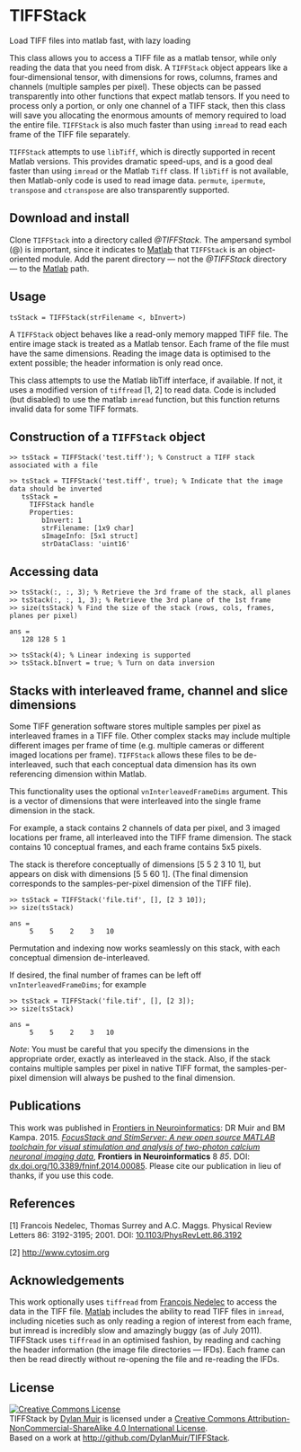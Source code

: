 # TIFFStack
Load TIFF files into matlab fast, with lazy loading

This class allows you to access a TIFF file as a matlab tensor, while
only reading the data that you need from disk. A `TIFFStack` object
appears like a four-dimensional tensor, with dimensions for rows,
columns, frames and channels (multiple samples per pixel). These objects
can be passed transparently into other functions that expect matlab
tensors. If you need to process only a portion, or only one channel of a
TIFF stack, then this class will save you allocating the enormous
amounts of memory required to load the entire file. `TIFFStack` is also
much faster than using `imread` to read each frame of the TIFF file
separately.

`TIFFStack` attempts to use `libTiff`, which is directly supported
in recent Matlab versions. This provides dramatic speed-ups, and is a good deal faster than using `imread` or
the Matlab `Tiff` class. If `libTiff` is not available, then Matlab-only
code is used to read image data. `permute`, `ipermute`, `transpose` and
`ctranspose` are also transparently supported.

## Download and install

Clone `TIFFStack` into a directory called
*@TIFFStack*. The ampersand symbol (@) is important, since it indicates
to [Matlab] that `TIFFStack` is an object-oriented module. Add the parent
directory &mdash; not the *@TIFFStack* directory &mdash; to the [Matlab] path.

## Usage

    tsStack = TIFFStack(strFilename <, bInvert>)

A `TIFFStack` object behaves like a read-only memory mapped TIFF file.
The entire image stack is treated as a Matlab tensor. Each frame of the
file must have the same dimensions. Reading the image data is optimised
to the extent possible; the header information is only read once.

This class attempts to use the Matlab libTiff interface, if available.
If not, it uses a modified version of `tiffread` \[1, 2\] to read data.
Code is included (but disabled) to use the matlab `imread` function, but
this function returns invalid data for some TIFF formats.

## Construction of a `TIFFStack` object

    >> tsStack = TIFFStack('test.tiff'); % Construct a TIFF stack associated with a file

    >> tsStack = TIFFStack('test.tiff', true); % Indicate that the image data should be inverted 
       tsStack = 
         TIFFStack handle 
         Properties: 
            bInvert: 1 
            strFilename: [1x9 char] 
            sImageInfo: [5x1 struct] 
            strDataClass: 'uint16'

## Accessing data

    >> tsStack(:, :, 3); % Retrieve the 3rd frame of the stack, all planes 
    >> tsStack(:, :, 1, 3); % Retrieve the 3rd plane of the 1st frame 
    >> size(tsStack) % Find the size of the stack (rows, cols, frames, planes per pixel)

    ans = 
       128 128 5 1

    >> tsStack(4); % Linear indexing is supported 
    >> tsStack.bInvert = true; % Turn on data inversion

## Stacks with interleaved frame, channel and slice dimensions

Some TIFF generation software stores multiple samples per pixel as
interleaved frames in a TIFF file. Other complex stacks may include
multiple different images per frame of time (e.g. multiple cameras or
different imaged locations per frame). `TIFFStack` allows these files to be
de-interleaved, such that each conceptual data dimension has its own
referencing dimension within Matlab.

This functionality uses the optional `vnInterleavedFrameDims` argument.
This is a vector of dimensions that were interleaved into the single
frame dimension in the stack.

For example, a stack contains 2 channels of data per pixel, and 3 imaged
locations per frame, all interleaved into the TIFF frame dimension. The
stack contains 10 conceptual frames, and each frame contains 5x5 pixels.

The stack is therefore conceptually of dimensions [5 5 2 3 10 1], but
appears on disk with dimensions [5 5 60 1]. (The final dimension
corresponds to the samples-per-pixel dimension of the TIFF file).

```
>> tsStack = TIFFStack('file.tif', [], [2 3 10]);
>> size(tsStack)

ans =
     5    5    2    3   10
```


Permutation and indexing now works seamlessly on this stack, with each
conceptual dimension de-interleaved.

If desired, the final number of frames can be left off
`vnInterleavedFrameDims`; for example

```
>> tsStack = TIFFStack('file.tif', [], [2 3]);
>> size(tsStack)

ans =
     5    5    2    3   10
```

*Note*: You must be careful that you specify the dimensions in the
appropriate order, exactly as interleaved in the stack. Also, if the stack
contains multiple samples per pixel in native TIFF format, the
samples-per-pixel dimension will always be pushed to the final dimension.

## Publications

This work was published in [Frontiers in Neuroinformatics]: DR Muir and
BM Kampa. 2015. *[FocusStack and StimServer: A new open source MATLAB
toolchain for visual stimulation and analysis of two-photon calcium
neuronal imaging data](http://dx.doi.org/10.3389/fninf.2014.00085)*, **Frontiers in Neuroinformatics** 8 *85*. DOI: [dx.doi.org/10.3389/fninf.2014.00085](http://dx.doi.org/10.3389/fninf.2014.00085).
Please cite our publication in lieu of thanks, if you use this code.

## References

\[1\] Francois Nedelec, Thomas Surrey and A.C. Maggs. Physical Review
Letters 86: 3192-3195; 2001. DOI: [10.1103/PhysRevLett.86.3192]

\[2\] <http://www.cytosim.org>

## Acknowledgements

This work optionally uses `tiffread` from [Francois Nedelec] to access the data in
the TIFF file. [Matlab] includes the ability to read TIFF files in
`imread`, including niceties such as only reading a region of interest
from each frame, but imread is incredibly slow and amazingly buggy (as
of July 2011). TIFFStack uses `tiffread` in an optimised fashion, by
reading and caching the header information (the image file directories —
IFDs). Each frame can then be read directly without re-opening the file
and re-reading the IFDs.

## License
<a rel="license" href="http://creativecommons.org/licenses/by-nc-sa/4.0/"><img alt="Creative Commons License" style="border-width:0" src="https://i.creativecommons.org/l/by-nc-sa/4.0/80x15.png" /></a><br /><span xmlns:dct="http://purl.org/dc/terms/" property="dct:title">TIFFStack</span> by <a xmlns:cc="http://creativecommons.org/ns#" href="http://dylan-muir.com" property="cc:attributionName" rel="cc:attributionURL">Dylan Muir</a> is licensed under a <a rel="license" href="http://creativecommons.org/licenses/by-nc-sa/4.0/">Creative Commons Attribution-NonCommercial-ShareAlike 4.0 International License</a>.<br />Based on a work at <a xmlns:dct="http://purl.org/dc/terms/" href="http://github.com/DylanMuir/TIFFStack" rel="dct:source">http://github.com/DylanMuir/TIFFStack</a>.

  [Frontiers in Neuroinformatics]: http://www.frontiersin.org/neuroinformatics
  [FFSS]: http://journal.frontiersin.org/Journal/10.3389/fninf.2014.00085
  [10.1103/PhysRevLett.86.3192]: //dx.doi.org/10.1103/PhysRevLett.86.3192
  [Francois Nedelec]: http://www.cytosim.org
  [Matlab]: http://mathworks.com/
  [Download `TIFFStack`]: /resources/code/TIFFStack.zip
  [Matlab]: http://mathworks.com/
